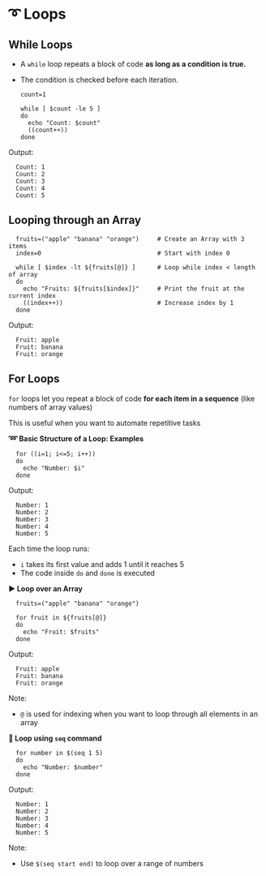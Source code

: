 # ➰ Loops

## While Loops

- A `while` loop repeats a block of code **as long as a condition is true.**
- The condition is checked before each iteration.

      count=1

      while [ $count -le 5 ]
      do
        echo "Count: $count"
        ((count++))
      done

Output:

      Count: 1
      Count: 2
      Count: 3
      Count: 4
      Count: 5

  ## Looping through an Array

      fruits=("apple" "banana" "orange")     # Create an Array with 3 items
      index=0                                # Start with index 0

      while [ $index -lt ${fruits[@]} ]      # Loop while index < length of array
      do
        echo "Fruits: ${fruits[$index]}"     # Print the fruit at the current index  
        ((index++))                          # Increase index by 1
      done

Output:

      Fruit: apple
      Fruit: banana
      Fruit: orange

## For Loops

`for` loops let you repeat a block of code **for each item in a sequence** (like numbers of array values)

This is useful when you want to automate repetitive tasks

**➿ Basic Structure of a Loop: Examples**

      for ((i=1; i<=5; i++))
      do
        echo "Number: $i"
      done
      
Output:

      Number: 1
      Number: 2
      Number: 3
      Number: 4
      Number: 5

Each time the loop runs:
- `i` takes its first value and adds 1 until it reaches 5
-  The code inside `do` and `done` is executed

**▶️ Loop over an Array**

      fruits=("apple" "banana" "orange")

      for fruit in ${fruits[@]} 
      do
        echo "Fruit: $fruits"
      done

Output:

      Fruit: apple
      Fruit: banana
      Fruit: orange

Note:

- `@` is used for indexing when you want to loop through all elements in an array

**🔶 Loop using `seq` command**

      for number in $(seq 1 5)
      do 
        echo "Number: $number"
      done

Output:

      Number: 1
      Number: 2
      Number: 3
      Number: 4
      Number: 5

Note:

- Use `$(seq start end)` to loop over a range of numbers
